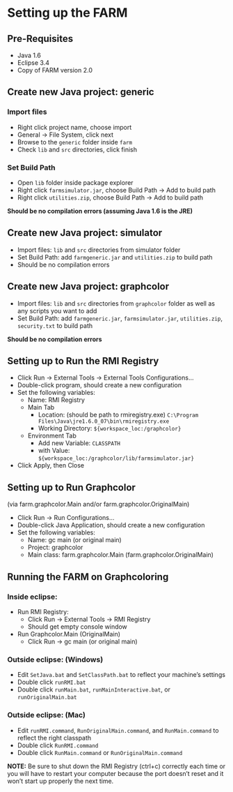 # Setting up the FARM #

## Pre-Requisites ##
  * Java 1.6
  * Eclipse 3.4
  * Copy of FARM version 2.0

## Create new Java project: **generic** ##
### Import files ###
  * Right click project name, choose import
  * General -> File System, click next
  * Browse to the `generic` folder inside `farm`
  * Check `lib` and `src` directories, click finish

### Set Build Path ###
  * Open `lib` folder inside package explorer
  * Right click `farmsimulator.jar`, choose Build Path -> Add to build path
  * Right click `utilities.zip`, choose Build Path -> Add to build path


**Should be no compilation errors (assuming Java 1.6 is the JRE)**


## Create new Java project: simulator ##
  * Import files:  `lib` and `src` directories from simulator folder
  * Set Build Path: add `farmgeneric.jar` and `utilities.zip` to build path
  * Should be no compilation errors

## Create new Java project: graphcolor ##
  * Import files: `lib` and `src` directories from `graphcolor` folder as well as any scripts you want to add
  * Set Build Path:  add `farmgeneric.jar`, `farmsimulator.jar`, `utilities.zip`, `security.txt` to build path


**Should be no compilation errors**


## Setting up to Run the RMI Registry ##
  * Click Run -> External Tools -> External Tools Configurations…
  * Double-click program, should create a new configuration
  * Set the following variables:
    * Name:  RMI Registry
    * Main Tab
      * Location:  (should be path to rmiregistry.exe) `C:\Program Files\Java\jre1.6.0_07\bin\rmiregistry.exe`
      * Working Directory: `${workspace_loc:/graphcolor}`
    * Environment Tab
      * Add new Variable: `CLASSPATH`
      * with Value: `${workspace_loc:/graphcolor/lib/farmsimulator.jar}`
  * Click Apply, then Close


## Setting up to Run Graphcolor ##
(via farm.graphcolor.Main and/or farm.graphcolor.OriginalMain)
  * Click Run -> Run Configurations…
  * Double-click Java Application, should create a new configuration
  * Set the following variables:
    * Name:  gc main (or original main)
    * Project: graphcolor
    * Main class: farm.graphcolor.Main (farm.graphcolor.OriginalMain)

## Running the FARM on Graphcoloring ##
### Inside eclipse: ###
  * Run RMI Registry:
    * Click Run -> External Tools -> RMI Registry
    * Should get empty console window
  * Run Graphcolor.Main (OriginalMain)
    * Click Run -> gc main (or original main)

### Outside eclipse: (Windows) ###
  * Edit `SetJava.bat` and `SetClassPath.bat` to reflect your machine’s settings
  * Double click `runRMI.bat`
  * Double click `runMain.bat`, `runMainInteractive.bat`, or `runOriginalMain.bat`

### Outside eclipse: (Mac) ###
  * Edit `runRMI.command`, `RunOriginalMain.command`, and `RunMain.command` to reflect the right classpath
  * Double click `RunRMI.command`
  * Double click `RunMain.command` or `RunOriginalMain.command`

**NOTE:**  Be sure to shut down the RMI Registry (ctrl+c) correctly each time or you will have to restart your computer because the port doesn’t reset and it won’t start up properly the next time.